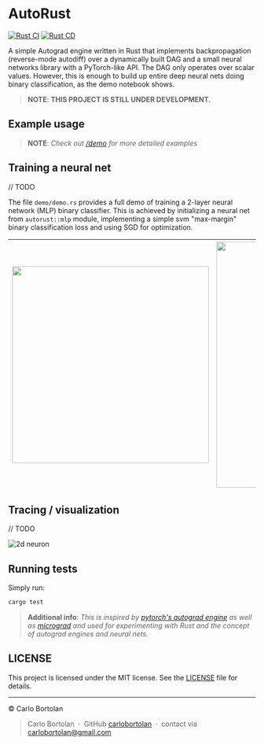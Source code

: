 # AutoRust

<!--[![Crate](https://img.shields.io/crates/v/autorust.svg)](https://crates.io/crates/autorust)-->
[![Rust CI](https://github.com/carlobortolan/autorust/actions/workflows/rust_ci.yml/badge.svg?branch=master)](https://github.com/carlobortolan/autorust/actions/workflows/rust_ci.yml)
[![Rust CD](https://github.com/carlobortolan/autorust/actions/workflows/rust_cd.yml/badge.svg)](https://github.com/carlobortolan/autorust/actions/workflows/rust_cd.yml)

A simple Autograd engine written in Rust that implements backpropagation (reverse-mode autodiff) over a dynamically
built DAG and a small neural networks library with a PyTorch-like API. The DAG only operates over scalar values.
However, this is enough to build up entire deep neural nets doing binary classification, as the demo notebook shows.


> __NOTE__: __THIS PROJECT IS STILL UNDER DEVELOPMENT.__

<!-- ## Installation

```bash
cargo install autorust
```
-->

## Example usage

> __NOTE__: _Check out [/demo](./demo) for more detailed examples_

## Training a neural net

// TODO

The file `demo/demo.rs` provides a full demo of training a 2-layer neural network (MLP) binary classifier. This is
achieved by initializing a neural net from `autorust::mlp` module, implementing a simple svm "max-margin" binary
classification loss and using SGD for optimization. 

| <a href="demo/demo.rs"><img src="moon_in.png" width="400px;" alt=""/> | <a href="demo/demo.rs"><img src="moon_mlp.png" width="500px;" alt=""/> |
|-----------------------------------------------------------------------|------------------------------------------------------------------------|

## Tracing / visualization

// TODO
  
![2d neuron](gout.svg)

## Running tests

Simply run:

```bash
cargo test
```

> __Additional info__: _This is inspired
by [pytorch's autograd engine](https://pytorch.org/blog/overview-of-pytorch-autograd-engine) as well
as [micrograd](https://github.com/karpathy/micrograd) and used for experimenting with Rust and the concept of autograd
engines and neural nets._

## LICENSE

This project is licensed under the MIT license. See the [LICENSE](LICENSE) file for details.

---

© Carlo Bortolan

> Carlo Bortolan &nbsp;&middot;&nbsp;
> GitHub [carlobortolan](https://github.com/carlobortolan) &nbsp;&middot;&nbsp;
> contact via [carlobortolan@gmail.com](carlobortolan@gmail.com)

